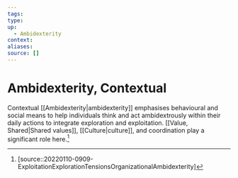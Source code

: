 ```yaml
---
tags:
type:
up:
  - Ambidexterity
context:
aliases:
source: []
---
```


# Ambidexterity, Contextual

Contextual [[Ambidexterity|ambidexterity]] emphasises behavioural and social means to help individuals think and act ambidextrously within their daily actions to integrate exploration and exploitation. [[Value, Shared|Shared values]], [[Culture|culture]], and coordination play a significant role here.[^1]

[^1]: [source::20220110-0909-ExploitationExplorationTensionsOrganizationalAmbidexterity]

